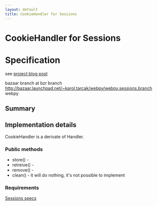 ```yaml
---
layout: default
title: CookieHandler for Sessions
---
```


# CookieHandler for Sessions

# Specification

see [project blog post](http://planet-soc.com/node/2158)

bazaar branch at bzr branch http://bazaar.launchpad.net/~karol.tarcak/webpy/webpy.sessions.branch webpy

## Summary


## Implementation details

CookieHandler is a derivate of Handler.

### Public methods
 * store() -
 * retreive() -
 * remove() -
 * clean() - it will do nothing, it's not possible to implement

### Requirements


[Sessions specs](/sessions)